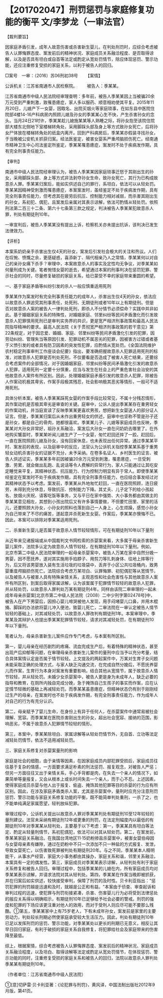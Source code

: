 # 【201702047】刑罚惩罚与家庭修复功能的衡平 文/李梦龙（一审法官）

【裁判要旨】

因家庭矛盾引发，成年人故意伤害或杀害新生婴儿，在判处刑罚时，应综合考虑被告人认罪悔罪态度、案发前后的精神状况、家庭成员关系融洽程度、是否取得谅解，以及是否具有坦白或自首等法定或酌定从宽处罚情节，除应体现惩罚、警示功能，还应注重修复受损的家庭关系，以利于被告人的回归。

□案号　一审：（2016）苏06刑初38号 　　【案情】

公诉机关：江苏省南通市人民检察院。 　　被告人：季某某。

江苏省南通市中级人民法院经审理查明：多年前，被告人季某某因上当被骗20余万元受到严重刺激，致罹患癔症，家人多以服药、顺意相劝使其平复。2015年11月20日，儿媳产下一女婴，因取名、出院买烟火等家庭琐事，在如东县中医院住院部4楼14-16产科病房内照顾儿媳及孙女的季某某心生不快，产生杀害孙女的念头。当月24日21时许，季某某趁儿媳施某某等人熟睡之际，将孙女抱至该院住院部大楼东北侧地下室楼梯转角处，采用脚踩头部及身上等方式致孙女死亡，后将孙女尸体放在楼梯转角处的纸盒内离开。回到产科病房后，季某某亦假装寻找孙女，于当晚被公安机关抓获归案。经法医鉴定，被害女婴系严重颅脑损伤死亡。经南通市精神卫生中心司法鉴定所鉴定，季某某罹患癔症，案发时不处于疾病发作期，具有完全刑事责任能力。

【审判】

南通市中级人民法院经审理认为，被告人季某某因家庭琐事迁怒于其刚出生的孙女，采用脚踩头部、身上等方式非法剥夺孙女生命，致孙女死亡，其行为已构成故意杀人罪。季某某归案后，能如实供述自己的罪行，系坦白，依法可以从轻处罚。季某某因精神受刺激而罹患癔症，本案案发时，虽经鉴定不处于疾病发作期，具有完全刑事责任能力，但考虑其在疲劳后抗压、控制能力相对减弱，而杀害其刚出生的孙女，系初犯、偶犯，且案发后亲属对其表示谅解，依法可酌情从轻处罚。依照刑法第二百三十二条、第六十七条第三款之规定，判决被告人季某某犯故意杀人罪，判处有期徒刑10年。

一审宣判后，被告人季某某没有提出上诉，检察机关亦未提出抗诉，该判决已发生法律效力。

【评析】

本案系奶奶亲手杀害出生仅4天的孙女，案发后引发社会极大的关注和热议。人们在叹惋、愤慨之余，更感疑惑，喜添新丁、隔代相亲乃人之常情，季某某何以对自己的亲孙女痛下杀手？审理中，本案故意杀人的事实及定性均无争议，对季某某如何量刑成为关键。笔者惋惜女婴的逝去，希望通过本案的刑事判决在惩罚犯罪、警示社会的同时，尽量修复破损的家庭关系，给已蒙受不幸的家庭带来重圆的希望。

一、基于家庭矛盾等纠纷引发的杀人一般应慎重适用死刑

季某某作为案发时有完全刑事责任能力的成年人，杀害出生仅4天的孙女，依法应以故意杀人罪追究其刑事责任，处死刑、无期徒刑或者10年以上有期徒刑。但是否对故意杀人案的被告人一律判处死刑，即杀人不分情节必须偿命？实践中并非如此。基于婚姻家庭关系的特殊性，对婚姻家庭、邻里纠纷等民间矛盾激化而引发故意杀人犯罪慎用死刑已是审判实务界的共识，更是宽严相济刑事政策和最高人民法院指导精神的要求。最高人民法院《关于贯彻宽严相济刑事政策的若干意见》第22条规定，对于因恋爱、婚姻、家庭、邻里纠纷等民间矛盾激化引发的犯罪，因劳动纠纷、管理失当等原因引发、犯罪动机不属恶劣的犯罪，因被害方过错或者基于义愤引发的或者具有防卫因素的突发性犯罪，应酌情从宽处罚。《全国法院维护农村稳定刑事审判工作座谈会纪要》指出，要准确把握故意杀人犯罪适用死刑的标准，对故意杀人犯罪是否判处死刑，不仅要看是否造成了被害人死亡结果，还要综合考虑案件的全部情况，对于因婚姻家庭、邻里纠纷等民间矛盾激化引发的故意杀人犯罪，适用死刑一定要十分慎重，应当与发生在社会上的严重危害社会治安的其他故意杀人案件有所区别。因此，处理婚姻家庭矛盾引发的故意杀人犯罪，除被告人作案动机极其卑劣，作案手段极其残忍，社会影响极其恶劣等情形，一般可不适用死刑。

具体分析本案，被告人季某某踩死女婴的作案手段比较常见，不属十分残忍情形，其作案动机是否极其卑劣是审查的关键。庭审中，公诉人提出季某某存在重男轻女的作案动机，并当庭宣读了反映季某某更喜欢男孩，想把新生女婴送人的部分证人证言。但是，季某某归案后从未作出重男轻女的供述，庭审中也坚称不管是孙子还是孙女，都是自己的骨肉，她都很喜欢。季某某儿子、儿媳等家庭成员也反映，季某某对大孙女非常好，祖孙关系融洽，案发后大孙女一直在问奶奶去哪里了。在外地购买蟹苗时，季某某听闻儿媳生产了一个女婴，匆忙赶回还摔了一跤。赶回后，一直在医院照顾儿媳及孙女，没有回家休息，也未表现出任何异常。通过季某某平时、案发前的表现，以及庭审中的反应，法官认为公诉机关指控季某某系基于重男轻女动机杀害孙女的证据不充分，未予采纳。在卷多名证人、乡村医生的证言、被告人供述证实，季某某多年前因被骗20余万元受到刺激，罹患癔症，一旦受刺激、劳累，就会做出乱跑、乱说话等令人费解的异常行为，家人只能通过让其吃安定睡觉来平复，其精神状态、抗压能力、行为控制力明显有异于常人。即使季某某经鉴定在案发时不处于疾病发作期，具有完全刑事责任能力，也应结合事发经过对其精神状态予以考虑。案发前，季某某从外地匆忙赶回，一直在医院照顾，连日疲劳，未得到充分休息，导致抗压、控制能力下降。其丈夫、儿子定下的给小孩起名、放烟火庆祝、请客吃饭等事务，又与平日在家中强势、大小事务都由其做主的季某某意见相左，其想到小孩出院后又有许多事情要做，不但要忙田里、家里的活儿，还要照顾大孙女，小孙女的照料也落到自己一人身上，心生烦躁，感觉小孙女为自己带来了不尽的痛苦，遂起意并杀死新生女婴。作案后，季某某亦懊悔不已。因此，本案可以排除对季某某适用死刑。

二、杀害新生婴儿是否属于故意杀人情节较轻情形，可在有期徒刑10年以下量刑

从近年来见诸报端或从中国裁判文书网检索的杀婴案来看，大多属于母亲杀害新生婴儿案件，法院多认定为故意杀人情节较轻，在有期徒刑10年以下量刑。例如，北京市第二中级人民法院审理的一起母亲杀婴案中，被告人万某在家中自然分娩一男婴，因不愿抚养，遂对其实施用手掐脖子、用剪刀等扎刺身体、往地上摔等行为，后又将该男婴放入装有生活垃圾的垃圾袋中，丢弃于小区公共垃圾桶内，致男婴重度颅脑损伤死亡。法院综合考虑万某坦白、认罪悔罪、初犯偶犯等从宽情节，以及被告人与被害人具有特殊亲情关系，主观恶性和社会危害性与其他故意杀人案件有所区别，到案后取得家属谅解，认为该案属于犯罪情节较轻的故意杀人犯罪，并从轻处罚，以故意杀人罪判处万某有期徒刑4年。同样由该院二审审理的一起未成年母亲杀婴案\[北京市第二中级人民法院（2008）二中少刑字第02478号\]中，被告人在产下男婴后，因担心婴儿啼哭被他人发现，用手闷堵婴儿口鼻，并用木棍捅、脚踩的办法欲将婴儿冲入便池，致婴儿死亡，二审法院在一审认定被告人情节较轻的基础上，对其减轻处罚，以故意杀人罪改判有期徒刑1年。本案审理中，季某某及其辩护人也提出季某某犯罪情节较轻，请求对其减轻处罚，在有期徒刑10年以下量刑。

笔者认为，母亲杀害新生儿案件应作专门考虑，与本案有所区别。

第一，婴儿母亲在经历剧烈的疼痛、流血完成生产后，有着特殊的精神状态，甚至出现产后抑郁等问题，在审理母亲杀害新生儿案件的量刑中应当予以充分考量，结合具体案情认定是否属于情节较轻。上文提及的两起案件中，万某对生育子女问题未能采取正确的处理方式，与家人缺乏沟通交流，在完成自然分娩后，不愿抚养婴儿而作案，生育行为本身对案发有重要影响，结合其他从宽情节，属于故意杀人情节较轻，并从轻处罚。未婚少女杀婴案中，被告人更是身为未成年人，缺乏必要的指导和教育，在厕所内独自完成分娩，急于掩饰自己生孩子的事实而作案，应在认定情节轻微的基础上再减轻处罚。而季某某虽患癔症，但精神状态仍有别于刚刚经过生产的母亲，在案发时也不处于疾病发作期，有完全刑事责任能力，作为成年人对自己的行为有充分认识。

第二，母亲赋予了婴儿生命，在身份上有异于任何人，在杀婴案件中通常易被社会理解、宽容。而季某某在医院杀害刚出生的孙女，超出社会宽容、接纳的范围，影响恶劣，不属于故意杀人犯罪情节较轻的情形。

第三，本案中，季某某除坦白、家属谅解等从轻处罚情节外，无自首、立功等法定减轻处罚情节，依法不适用减轻处罚。

三、家庭关系修复对杀婴案量刑的影响

家庭是社会的细胞，由于亲情等因素，在因家庭成员内部犯罪受损后，家庭成员往往基于复杂的情感，一方面要求满足朴素的刑法惩罚、报复观念，对被告人严惩；但另一方面往往又出于亲情关系，手心手背都是肉，在失去一个亲人的情况下，如果简单等量报复，又会从根本上或长时间失去一个亲人，而于心不忍。上述因素，使得家庭成员杀婴与他人出于报复、偷盗、掩饰其他犯罪等目的杀婴的行为应有所区别。因此，在涉及家庭矛盾类杀人案，尤其是杀婴案中，量刑时应充分注意刑罚惩罚、警示功能与家庭关系修复功能的平衡，既不能简单判处重刑，一杀了之，也不能单纯满足家属愿望，轻判放纵犯罪。

审理过程中，公诉机关提出以故意杀人罪对季某某判处有期徒刑10至12年较轻的量刑建议。法官未采纳有期徒刑12年或更重的刑罚，在法定刑幅度内以最低的有期徒刑10年对季某某从轻判处，主要基于以下考虑：第一，季某某具有坦白等法定、酌定从轻量刑情节，系初犯偶犯，依法可以对其从轻处罚。第二，在案发前，季某某家庭关系融洽。在我国台湾地区11·15奶粉掺盐杀婴案中，被害女婴伯母因与女婴母亲素有嫌隙，通过在奶粉中不只一次添加不只一种盐的方式报复、发泄，导致女婴死亡，以伤害致死罪被判处有期徒刑20年。与之不同，季某某本人精明能干，从事水产经营，家庭大小事务都由其操办，家庭关系和谐，邻里关系融洽，本案具有一定的偶发性。第三，家庭成员对季某某表示谅解，从轻判处有利于家庭关系修复和被告人回归。审理过程中，包括季某某的儿媳在内，所有家庭成员均对季某某表示谅解，并请求法院对其从轻判处。第四，季某某在作案当晚即被抓获，并在归案后如实供述，较快接受审判，保障了刑罚的及时性。贝卡利亚指出："惩罚犯罪的刑罚越是迅速和及时，就越是公正和有益。"本案由于侦查、审查起诉和审判过程的迅速，使犯罪与刑罚衔接紧凑，杀害、伤害婴儿行为必将受到法律惩处的报应关系得以明确昭示，有期徒刑10年已足够给予社会必要的警戒。刑罚的强度和犯罪的下场应该更注重对他人的效用，而对于受刑人则应尽可能不要那么残酷。①第五，季某某家中上有75岁老人，下有未成年孙女，案发前是家里的主要劳动力，判处较长刑期必然使家庭承受较大生活压力。因此，判处有期徒刑10年已足以发挥刑罚的惩罚、警示功能，对季某某处以更长的刑期已无意义，相反让其早日回归家庭，有利于破损的家庭关系自我修复，将犯罪给社会及家庭带来的伤害降至最低。

综上，根据案情，综合考虑被告人认罪悔罪态度、案发前后的精神状况、家庭成员关系融洽程度，以及坦白、取得谅解等法定或酌定从宽处罚情节，在体现惩罚、警示功能的同时，注重修复受损的家庭关系和被告人的回归，法院以故意杀人罪判处季某某有期徒刑10年。

（作者单位：江苏省南通市中级人民法院）

①\[意\]切萨雷·贝卡利亚著：《论犯罪与刑罚》，黄风译，中国法制出版社2012年9月版，第41页。